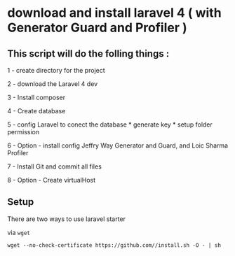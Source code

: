 # download and install laravel 4 ( with Generator Guard and Profiler )

## This script will do the folling things : 

1 - create directory for the project 

2 - download the Laravel 4 dev 

3 - Install composer 

4 - Create database 

5 - config Laravel to conect the database 
	* generate key
	* setup folder permission

6 - Option - install config Jeffry Way Generator and Guard, and Loic Sharma Profiler 

7 - Install Git and commit all files 

8 - Option - Create virtualHost 

## Setup

There are two ways to use laravel starter


via `wget`

	wget --no-check-certificate https://github.com//install.sh -O - | sh
